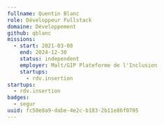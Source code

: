 ```yaml
---
fullname: Quentin Blanc
role: Développeur Fullstack
domaine: Développement
github: qblanc
missions:
  - start: 2021-03-08
    end: 2024-12-30
    status: independent
    employer: Malt/GIP Plateforme de l'Inclusion
    startups:
      - rdv.insertion
startups:
  - rdv.insertion
badges:
  - segur
uuid: fc50e8a9-dabe-4e2c-b183-2b11e86f0705
---
```

